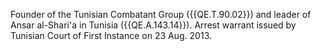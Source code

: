  Founder of the Tunisian Combatant Group ({{QE.T.90.02}}) and leader of Ansar 
al-Shari'a in Tunisia ({{QE.A.143.14}}). Arrest warrant issued by Tunisian Court of 
First Instance on 23 Aug. 2013. 

